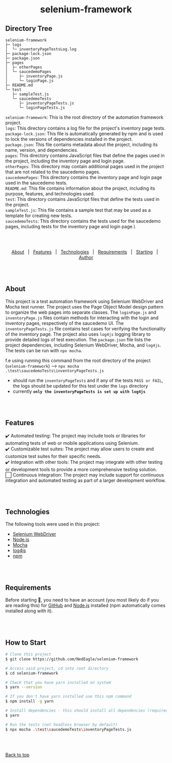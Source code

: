 <h1 align="center">selenium-framework</h1>

## Directory Tree ##

```
selenium-framework
├─ logs
│  └─ inventoryPageTestsLog.log
├─ package-lock.json
├─ package.json
├─ pages
│  ├─ otherPages
│  └─ saucedemoPages
│     ├─ inventoryPage.js
│     └─ loginPage.js
├─ README.md
└─ test
   ├─ sampleTest.js
   └─ saucedemoTests
      ├─ inventoryPageTests.js
      └─ loginPageTests.js

```
`selenium-framework`: This is the root directory of the automation framework project.\
`logs`: This directory contains a log file for the project's inventory page tests.\
`package-lock.json`: This file is automatically generated by npm and is used to lock the versions of dependencies installed in the project.\
`package.json`: This file contains metadata about the project, including its name, version, and dependencies.\
`pages`: This directory contains JavaScript files that define the pages used in the project, including the inventory page and login page.\
`otherPages`: This directory may contain additional pages used in the project that are not related to the saucedemo pages.\
`saucedemoPages`: This directory contains the inventory page and login page used in the saucedemo tests.\
`README.md`: This file contains information about the project, including its purpose, features, and technologies used.\
`test`: This directory contains JavaScript files that define the tests used in the project.\
`sampleTest.js`: This file contains a sample test that may be used as a template for creating new tests.\
`saucedemoTests`: This directory contains the tests used for the saucedemo pages, including tests for the inventory page and login page.\

<br>
<br>

<p align="center">
  <a href="#about">About</a> &#xa0; | &#xa0; 
  <a href="#features">Features</a> &#xa0; | &#xa0;
  <a href="#technologies">Technologies</a> &#xa0; | &#xa0;
  <a href="#requirements">Requirements</a> &#xa0; | &#xa0;
  <a href="#how-to-start">Starting</a> &#xa0; | &#xa0;
  <a href="https://github.com/NedEagle" target="_blank">Author</a>
</p>

<br>
<br>

## About ##

This project is a test automation framework using Selenium WebDriver and Mocha test runner. The project uses the Page Object Model design pattern to organize the web pages into separate classes. The `loginPage.js` and `inventoryPage.js` files contain methods for interacting with the login and inventory pages, respectively of the saucedemo UI. The `inventoryPageTests.js` file contains test cases for verifying the functionality of the inventory page. The project also uses `log4js` logging library to provide detailed logs of test execution. The `package.json` file lists the project dependencies, including Selenium WebDriver, Mocha, and `log4js`. The tests can be run with `npx mocha`.

f.e using running this command from the root directory of the project (`selenium-framework`) --> `npx mocha .\test\saucedemoTests\inventoryPageTests.js ` 
   - should run the `inventoryPageTests` and if any of the tests `PASS or FAIL`, the logs should be updated for this test under the `logs` directory
   - currently  **`only the inventoryPageTests is set up with log4js`**

<br>
<br>

## Features ##

:heavy_check_mark: Automated testing: The project may include tools or libraries for automating tests of web or mobile applications using Selenium.\
:heavy_check_mark: Customizable test suites: The project may allow users to create and customize test suites for their specific needs.\
:heavy_check_mark: Integration with other tools: The project may integrate with other testing or development tools to provide a more comprehensive testing solution.\
:white_large_square: Continuous integration: The project may include support for continuous integration and automated testing as part of a larger development workflow.

<br>
<br>

## Technologies ##

The following tools were used in this project:

- [Selenium WebDriver](https://www.selenium.dev/documentation/en/webdriver/)
- [Node.js](https://nodejs.org/en/)
- [Mocha](https://mochajs.org/)
- [log4js](https://www.npmjs.com/package/log4js)
- [npm](https://www.npmjs.com/)

<br>
<br>

## Requirements ##

Before starting :checkered_flag:, you need to have an account (you most likely do if you are reading this) for [GitHub](https://github.com/) and [Node.js](https://nodejs.org/en/) installed (npm automatically comes installed along with it).

<br>
<br>

## How to Start ##

```bash
# Clone this project
$ git clone https://github.com/NedEagle/selenium-framework

# Access said project, cd into root directory
$ cd selenium-framework

# Check that you have yarn installed on system
$ yarn --version

# If you don't have yarn installed use this npm command
$ npm install -g yarn

# Install dependencies - this should install all dependencies (required) listed in the package.json
$ yarn

# Run the tests (not headless browser by default)
$ npx mocha .\test\saucedemoTests\inventoryPageTests.js
```

<br>
<br>




<a href="#top">Back to top</a>